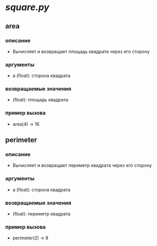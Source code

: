 # ***square.py***
## **area**
### описание
* Вычисляет и возвращает площадь квадрата через его сторону
### аргументы
* a (float): сторона квадрата
### возвращаемые значения
* (float): площадь квадрата
### пример вызова
* area(4) -> 16
## **perimeter**
### описание
* Вычисляет и возвращает периметр квадрата через его сторону
### аргументы
* a (float): сторона квадрата
### возвращаемые значения
* (float): периметр квадрата
### пример вызова
* perimeter(2) -> 8